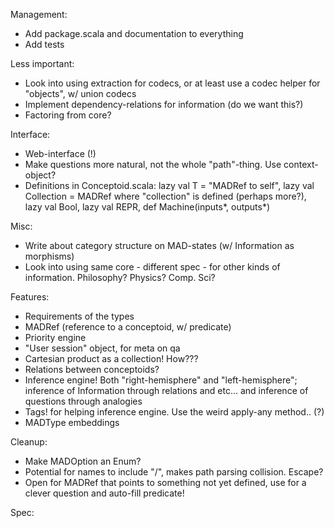 Management:
* Add package.scala and documentation to everything
* Add tests

Less important:
* Look into using extraction for codecs, or at least use a codec helper for "objects", w/ union codecs
* Implement dependency-relations for information (do we want this?)
* Factoring from core?

Interface:
* Web-interface (!)
* Make questions more natural, not the whole "path"-thing. Use context-object?
* Definitions in Conceptoid.scala: lazy val T = "MADRef to self", lazy val Collection = MADRef where "collection" is defined (perhaps more?), lazy val Bool, lazy val REPR, def Machine(inputs*, outputs*)

Misc:
* Write about category structure on MAD-states (w/ Information as morphisms)
* Look into using same core - different spec - for other kinds of information. Philosophy? Physics? Comp. Sci?

Features:
* Requirements of the types
* MADRef (reference to a conceptoid, w/ predicate)
* Priority engine
* "User session" object, for meta on qa
* Cartesian product as a collection! How???
* Relations between conceptoids?
* Inference engine! Both "right-hemisphere" and "left-hemisphere"; inference of Information through relations and etc... and inference of questions through analogies 
* Tags! for helping inference engine. Use the weird apply-any method.. (?)
* MADType embeddings

Cleanup:
* Make MADOption an Enum?
* Potential for names to include "/", makes path parsing collision. Escape?
* Open for MADRef that points to something not yet defined, use for a clever question and auto-fill predicate!

Spec:
